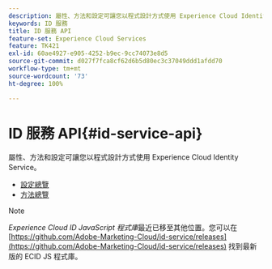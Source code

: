```yaml
---
description: 屬性、方法和設定可讓您以程式設計方式使用 Experience Cloud Identity Service。
keywords: ID 服務
title: ID 服務 API
feature-set: Experience Cloud Services
feature: TK421
exl-id: 60ae4927-e905-4252-b9ec-9cc74073e8d5
source-git-commit: d027f7fca8cf62d6b5d80ec3c37049ddd1afdd70
workflow-type: tm+mt
source-wordcount: '73'
ht-degree: 100%

---
```


# ID 服務 API{#id-service-api}

屬性、方法和設定可讓您以程式設計方式使用 Experience Cloud Identity Service。

* [設定總覽](function-vars/function-vars.md)
* [方法總覽](get-set/get-set.md)

>[!NOTE]
>
>*Experience Cloud ID JavaScript 程式庫*&#x200B;最近已移至其他位置。您可以在 [https://github.com/Adobe-Marketing-Cloud/id-service/releases](https://github.com/Adobe-Marketing-Cloud/id-service/releases) 找到最新版的 ECID JS 程式庫。
